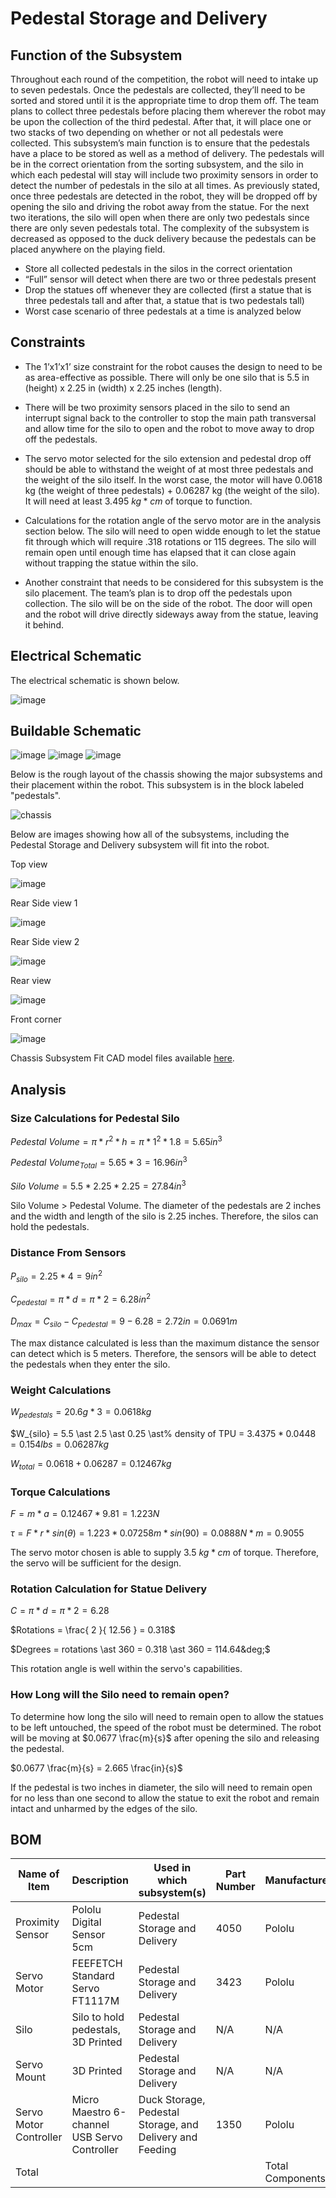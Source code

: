 # Pedestal Storage and Delivery

## Function of the Subsystem
Throughout each round of the competition, the robot will need to intake up to seven pedestals. Once the pedestals are collected, they’ll need to be sorted and stored until it is the appropriate time to drop them off. The team plans to collect three pedestals before placing them wherever the robot may be upon the collection of the third pedestal. After that, it will place one or two stacks of two depending on whether or not all pedestals were collected. 
This subsystem’s main function is to ensure that the pedestals have a place to be stored as well as a method of delivery. The pedestals will be in the correct orientation from the sorting subsystem, and the silo in which each pedestal will stay will include two proximity sensors in order to detect the number of pedestals in the silo at all times. As previously stated, once three pedestals are detected in the robot, they will be dropped off by opening the silo and driving the robot away from the statue. For the next two iterations, the silo will open when there are only two pedestals since there are only seven pedestals total. The complexity of the subsystem is decreased as opposed to the duck delivery because the pedestals can be placed anywhere on the playing field. 
- Store all collected pedestals in the silos in the correct orientation	
- “Full” sensor will detect when there are two or three pedestals present 
- Drop the statues off whenever they are collected (first a statue that is three pedestals tall and after that, a statue that is two pedestals tall)
- Worst case scenario of three pedestals at a time is analyzed below

## Constraints
- The 1’x1’x1’ size constraint for the robot causes the design to need to be as area-effective as possible. There will only be one silo that is 5.5 in (height) x 2.25 in (width) x 2.25 inches (length).

- There will be two proximity sensors placed in the silo to send an interrupt signal back to the controller to stop the main path transversal and allow time for the silo to open and the robot to move away to drop off the pedestals. 

- The servo motor selected for the silo extension and pedestal drop off should be able to withstand the weight of at most three pedestals and the weight of the silo itself. In the worst case, the motor will have 0.0618 kg (the weight of three pedestals) + 0.06287 kg (the weight of the silo). It will need at least 3.495 $kg \ast cm$ of torque to function.

- Calculations for the rotation angle of the servo motor are in the analysis section below. The silo will need to open widde enough to let the statue fit through which will require .318 rotations or 115 degrees. The silo will remain open until enough time has elapsed that it can close again without trapping the statue within the silo.

- Another constraint that needs to be considered for this subsystem is the silo placement. The team’s plan is to drop off the pedestals upon collection. The silo will be on the side of the robot. The door will open and the robot will drive directly sideways away from the statue, leaving it behind. 

## Electrical Schematic
The electrical schematic is shown below.

![image](https://user-images.githubusercontent.com/112424739/217134565-60b39f12-6ada-46cd-a27a-911821b66bd0.png)

## Buildable Schematic

![image](https://user-images.githubusercontent.com/112424739/216230141-b51adfd5-e3c0-481c-bdd2-9584e419ac03.png)
![image](https://user-images.githubusercontent.com/112424739/216230166-2ee72d46-860f-45da-af1e-fa78c745370b.png)
![image](https://user-images.githubusercontent.com/112424739/216230204-73e37f0f-681a-40a1-8120-c79857bd24f4.png)

Below is the rough layout of the chassis showing the major subsystems and their placement within the robot. This subsystem is in the block labeled "pedestals".

![chassis](https://user-images.githubusercontent.com/112424739/216861688-57e85d61-c0b9-467b-85f4-2b73cdc1b0f9.png)

Below are images showing how all of the subsystems, including the Pedestal Storage and Delivery subsystem will fit into the robot.

Top view

![image](https://user-images.githubusercontent.com/30758520/217405647-4aef4118-8f63-4c85-bbfe-5125365fd0a0.png)

Rear Side view 1

![image](https://user-images.githubusercontent.com/30758520/217406171-b0454923-5b69-47fe-aef1-dd19d3acfe9c.png)

Rear Side view 2

![image](https://user-images.githubusercontent.com/30758520/217406076-af1fa457-ba10-4bc0-bd10-c326b97fa633.png)

Rear view

![image](https://user-images.githubusercontent.com/30758520/217406232-0fdc2a19-cdb0-42c5-bda1-3b213afa7b6e.png)

Front corner

![image](https://user-images.githubusercontent.com/30758520/217406258-9ac6acc2-2f57-4e2d-a900-f2ad3f18a0f0.png)

Chassis Subsystem Fit CAD model files available [here](https://github.com/nathan-gardner/CapstoneRepo/tree/main/Documentation/3D%20Models/Chassis/Chassis_Fit).

## Analysis
### Size Calculations for Pedestal Silo

$Pedestal\ Volume = \pi \ast r^{2} \ast h = \pi \ast 1^{2} \ast 1.8 = 5.65 in^{3}$

$Pedestal\ Volume_{Total} = 5.65 \ast 3 = 16.96 in^{3}$

$Silo\ Volume = 5.5 \ast 2.25 \ast 2.25 = 27.84 in^{3}$

Silo Volume > Pedestal Volume. The diameter of the pedestals are 2 inches and the width and length of the silo is 2.25 inches. Therefore, the silos can hold the pedestals.

### Distance From Sensors

$P_{silo} = 2.25 \ast 4 = 9 in^{2}$

$C_{pedestal} = \pi \ast d = \pi \ast 2 = 6.28 in^{2}$

$D_{max} = C_{silo} - C_{pedestal} = 9 - 6.28 = 2.72 in = 0.0691 m$

The max distance calculated is less than the maximum distance the sensor can detect which is 5 meters. Therefore, the sensors will be able to detect the pedestals when they enter the silo.

### Weight Calculations

$W_{pedestals} = 20.6 g \ast 3 = 0.0618 kg$

$W_{silo} = 5.5 \ast 2.5 \ast 0.25 \ast% density of TPU = $3.4375 \ast 0.0448 = 0.154 lbs = 0.06287 kg$

$W_{total} = 0.0618 + 0.06287 = 0.12467 kg$

### Torque Calculations

$F = m \ast a = 0.12467 \ast 9.81 = 1.223 N$

$\tau = F \ast r \ast sin(\theta) = 1.223 \ast 0.07258 m \ast sin(90) = 0.0888 N \ast m = 0.9055$

The servo motor chosen is able to supply 3.5 $kg \ast cm$ of torque. Therefore, the servo will be sufficient for the design.

### Rotation Calculation for Statue Delivery

$C = \pi \ast d = \pi \ast 2 = 6.28$

$Rotations = \frac{ 2 }{ 12.56 } = 0.318$

$Degrees = rotations \ast 360 = 0.318 \ast 360 = 114.64&deg;$

This rotation angle is well within the servo's capabilities. 

### How Long will the Silo need to remain open?

To determine how long the silo will need to remain open to allow the statues to be left untouched, the speed of the robot must be determined. The robot will be moving at $0.0677 \frac{m}{s}$ after opening the silo and releasing the pedestal.

$0.0677 \frac{m}{s} = 2.665 \frac{in}{s}$

If the pedestal is two inches in diameter, the silo will need to remain open for no less than one second to allow the statue to exit the robot and remain intact and unharmed by the edges of the silo.

## BOM
| Name of Item           | Description                                  | Used in which subsystem(s)                | Part Number | Manufacturer     | Quantity | Price      | Total |
|------------------------|----------------------------------------------|-------------------------------------------|-------------|------------------|----------|------------|-------|
| Proximity Sensor       | Pololu Digital Sensor 5cm                    | Pedestal Storage and Delivery             | 4050        | Pololu           | 2        | 12.95      | 25.9  |
| Servo Motor            | FEEFETCH Standard Servo FT1117M                  | Pedestal Storage and Delivery             | 3423        | Pololu           | 1        | 9.95       | 9.95  |
| Silo                   | Silo to hold pedestals, 3D Printed           | Pedestal Storage and Delivery             | N/A         | N/A              | 1        | 0          | 0     |
| Servo Mount            | 3D Printed                                   | Pedestal Storage and Delivery             | N/A         | N/A              | 1        | 0          | 0     |
| Servo Motor Controller | Micro Maestro 6-channel USB Servo Controller | Duck Storage, Pedestal Storage, and Delivery and Feeding | 1350        | Pololu           | 1        | 39.95      | 39.95 |
| Total                  |                                              |                                           |             | Total Components | 6        | Total Cost | 75.8  |

